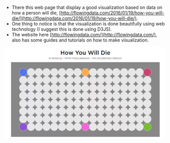 * There this web page that display a good visualization based on data on how a person will die, [http://flowingdata.com/2016/01/19/how-you-will-die/](http://flowingdata.com/2016/01/19/how-you-will-die/).
* One thing to notice is that the visualization is done beautifully using web technology (I suggest this is done using D3JS).
* The website here [http://flowingdata.com/](http://flowingdata.com/), also has some guides and tutorials on how to make visualization.

![./20161025-0153-gmt+2-good-visualization-on-how-you-will-die-1.png](./20161025-0153-gmt+2-good-visualization-on-how-you-will-die-1.png)